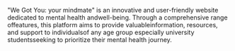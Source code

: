 "We Got You: your mindmate" is an innovative and user-friendly website dedicated to mental health andwell-being. Through a comprehensive range offeatures, this platform aims to provide valuableinformation, resources, and support to individualsof any age group especially university studentsseeking to prioritize their mental health journey.
